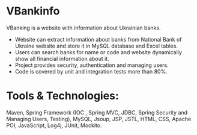 # VBankinfo

VBanking is a website with information about Ukrainian banks. 
- Website can extract information about banks from National Bank of Ukraine website and store it in MySQL database and Excel tables. 
- Users can search banks for name or code and website dynamically show all financial information about it.  
- Project provides security, authentication and managing users.
- Code is covered by unit and integration tests more than 80%. 

# Tools & Technologies: 
Maven, Spring Framework (IOC , Spring MVC, JDBC, Spring Security and Managing Users, Testing), MySQL, Jsoup, JSP, JSTL, HTML, CSS, Apache POI, JavaScript, Log4j, JUnit, Mockito.

